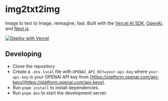 # img2txt2img

Image to text to Image, reimagine, fast. Built with the [Vercel AI SDK](https://sdk.vercel.ai), [OpenAI](https://openai.com/), and [Next.js](https://nextjs.org).

[![Deploy with Vercel](https://vercel.com/button)](https://vercel.com/new/clone?repository-url=https%3A%2F%2Fgithub.com%2Fxiaoluoboding%2Fimg2txt2voice&env=OPENAI_API_KEY,UPSTASH_REDIS_REST_URL,UPSTASH_REDIS_REST_TOKEN&demo-title=img2txt2img&demo-description=Image%20to%20text%20to%20audio%2C%20accurate%2C%20fast.&demo-url=https%3A%2F%2Fimg2txt2img.vercel.app%2F&demo-image=https%3A%2F%2Fimg2txt2img.vercel.app%2Fopengraph-image.png&skippable-integrations=1)

## Developing

- Clone the repository
- Create a `.env.local` file with `OPENAI_API_KEY=your-api-key` where `your-api-key` is your OPENAI API key from [https://platform.openai.com/api-keys](https://platform.openai.com/api-keys).
- Run `pnpm install` to install dependencies.
- Run `pnpm dev` to start the development server.
